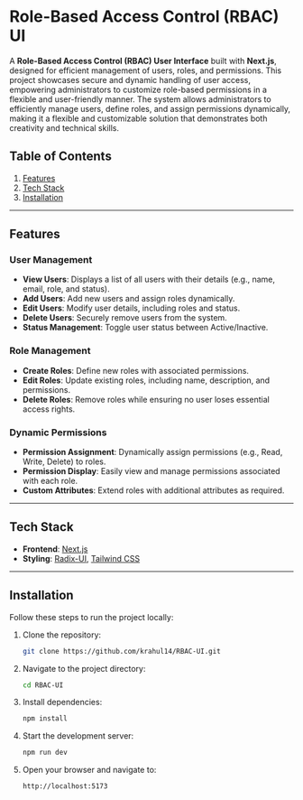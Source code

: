 # Role-Based Access Control (RBAC) UI  

A **Role-Based Access Control (RBAC) User Interface** built with **Next.js**, designed for efficient management of users, roles, and permissions. This project showcases secure and dynamic handling of user access, empowering administrators to customize role-based permissions in a flexible and user-friendly manner. The system allows administrators to efficiently manage users, define roles, and assign permissions dynamically, making it a flexible and customizable solution that demonstrates both creativity and technical skills.  

## Table of Contents  
1. [Features](#features)  
2. [Tech Stack](#tech-stack)  
3. [Installation](#installation)  

---

## Features  

### **User Management**  
- **View Users**: Displays a list of all users with their details (e.g., name, email, role, and status).  
- **Add Users**: Add new users and assign roles dynamically.  
- **Edit Users**: Modify user details, including roles and status.  
- **Delete Users**: Securely remove users from the system.  
- **Status Management**: Toggle user status between Active/Inactive.  

### **Role Management**  
- **Create Roles**: Define new roles with associated permissions.  
- **Edit Roles**: Update existing roles, including name, description, and permissions.  
- **Delete Roles**: Remove roles while ensuring no user loses essential access rights.  

### **Dynamic Permissions**  
- **Permission Assignment**: Dynamically assign permissions (e.g., Read, Write, Delete) to roles.  
- **Permission Display**: Easily view and manage permissions associated with each role.  
- **Custom Attributes**: Extend roles with additional attributes as required.  

---

## Tech Stack  

- **Frontend**: [Next.js](https://nextjs.org/)  
- **Styling**: [Radix-UI](https://www.radix-ui.com/), [Tailwind CSS](https://tailwindcss.com/)

---

## Installation  

Follow these steps to run the project locally:  

1. Clone the repository:  
   ```bash  
   git clone https://github.com/krahul14/RBAC-UI.git  

2. Navigate to the project directory:
   ```bash 
   cd RBAC-UI  

3. Install dependencies:
   ```bash 
   npm install  

4. Start the development server:
   ```bash 
   npm run dev   

5. Open your browser and navigate to:
   ```bash 
   http://localhost:5173   

